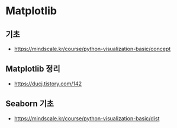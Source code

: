 # Matplotlib 

## 기초
* https://mindscale.kr/course/python-visualization-basic/concept

## Matplotlib 정리
* https://ducj.tistory.com/142

## Seaborn 기초
* https://mindscale.kr/course/python-visualization-basic/dist
